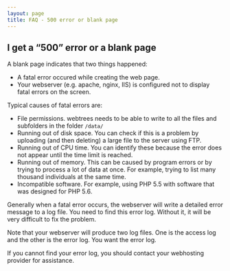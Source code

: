 ```yaml
---
layout: page
title: FAQ - 500 error or blank page
---
```


## I get a “500” error or a blank page

A blank page indicates that two things happened:

* A fatal error occured while creating the web page.
* Your webserver (e.g. apache, nginx, IIS) is configured not to display fatal errors on the screen.

Typical causes of fatal errors are:

* File permissions.  webtrees needs to be able to write to all the files and subfolders in the folder `/data/`
* Running out of disk space.  You can check if this is a problem by uploading (and then deleting) a large file to the server using FTP.
* Running out of CPU time.  You can identify these because the error does not appear until the time limit is reached.
* Running out of memory.  This can be caused by program errors or by trying to process a lot of data at once.  For example, trying to list many thousand individuals at the same time.
* Incompatible software.  For example, using PHP 5.5 with software that was designed for PHP 5.6.

Generally when a fatal error occurs, the webserver will write a detailed error message to a log file.  You need to find this error log.  Without it, it will be very difficult to fix the problem.

Note that your webserver will produce two log files.  One is the access log and the other is the error log.  You want the error log.

If you cannot find your error log, you should contact your webhosting provider for assistance.

